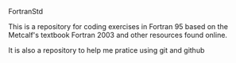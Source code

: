 FortranStd


This is a repository for coding exercises in Fortran 95 based
on the Metcalf's textbook Fortran 2003 and other resources found
online.

It is also a repository to help me pratice using git and github
